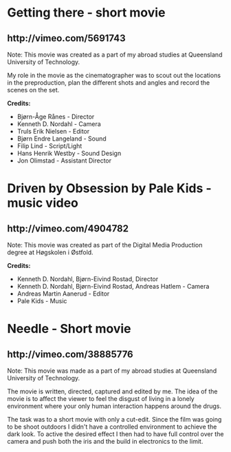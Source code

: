 # Getting there - short movie

<h2><a>http://vimeo.com/5691743</a></h2>



Note: This movie was created as a part of my abroad studies at Queensland University of Technology. 

My role in the movie as the cinematographer was to scout out the locations in the preproduction, plan the different shots and angles and record the scenes on the set.


**Credits:**

* Bjørn-Åge Rånes - Director
* Kenneth D. Nordahl - Camera 
* Truls Erik Nielsen - Editor 
* Bjørn Endre Langeland - Sound
* Filip Lind - Script/Light 
* Hans Henrik Westby - Sound Design 
* Jon Olimstad - Assistant Director 




# Driven by Obsession by Pale Kids - music video


<h2><a>http://vimeo.com/4904782</a></h2>


Note: This movie was created as part of the Digital Media Production degree at Høgskolen i Østfold.

**Credits:**

* Kenneth D. Nordahl, Bjørn-Eivind Rostad, Director
* Kenneth D. Nordahl, Bjørn-Eivind Rostad, Andreas Hatlem - Camera 
* Andreas Martin Aanerud - Editor
* Pale Kids - Music


# Needle - Short movie

<h2><a>http://vimeo.com/38885776</a></h2>


Note: This movie was made as a part of my abroad studies at Queensland University of Technology. 

The movie is written, directed, captured and edited by me. The idea of the movie is to affect the viewer to feel the disgust of living in a lonely environment where your only human interaction happens around the drugs.

The task was to a short movie with only a cut-edit. Since the film was going to be shoot outdoors I didn't have a controlled environment to achieve the dark look. To active the desired effect I then had to have full control over the camera and push both the iris and the build in electronics to the limit.
